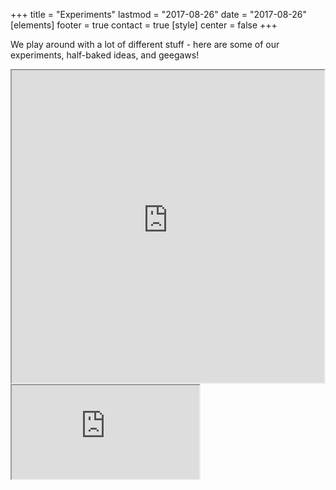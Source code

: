 +++
title = "Experiments"
lastmod = "2017-08-26"
date = "2017-08-26"
[elements]
  footer = true
  contact = true
[style]
  center = false
+++

We play around with a lot of different stuff - here are some of our experiments, half-baked ideas, and geegaws!

<iframe src='https://webchat.botframework.com/embed/stefbot?s=1UJE9jW_H5s.cwA.6g0.Ze9oAbNg3s2WWPisAUPDhXLwN0d40M4gdxu2XivxMuY' height="500" width="500"></iframe>

<iframe src='https://webchat.botframework.com/embed/sqlsat656?s=Rqqq7Yz9mK4.cwA.6uA.ER4ys9qLyyv3AEta_fnqKREnXsv7li04IIizDwg-zDs'></iframe>



